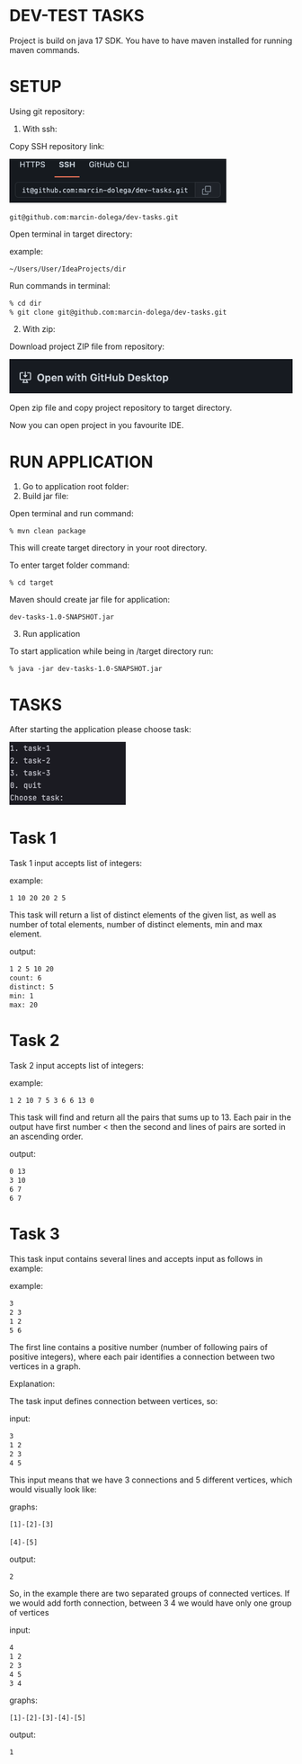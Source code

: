 # DEV-TEST TASKS

Project is build on java 17 SDK.
You have to have maven installed for running maven commands.

# SETUP

Using git repository:

1. With ssh:

Copy SSH repository link:

![Screenshot](src/main/resources/ssh.png)

    
    git@github.com:marcin-dolega/dev-tasks.git

Open terminal in target directory:

example:

    ~/Users/User/IdeaProjects/dir

Run commands in terminal:

    % cd dir
    % git clone git@github.com:marcin-dolega/dev-tasks.git

2. With zip:

Download project ZIP file from repository:

![Screenshot](src/main/resources/zip.png)

Open zip file and copy project repository to target directory.

Now you can open project in you favourite IDE.

# RUN APPLICATION

1. Go to application root folder:
2. Build jar file:

Open terminal and run command:

    % mvn clean package

This will create target directory in your root directory.

To enter target folder command:

    % cd target

Maven should create jar file for application:

    dev-tasks-1.0-SNAPSHOT.jar

3. Run application

To start application while being in /target directory run:
    
    % java -jar dev-tasks-1.0-SNAPSHOT.jar

# TASKS

After starting the application please choose task:

![Screenshot](src/main/resources/menu.png)

# Task 1

Task 1 input accepts list of integers:

example:

    1 10 20 20 2 5

This task will return a list of distinct elements of the given list, as well as number of total elements, 
number of distinct elements, min and max element.

output:

    1 2 5 10 20
    count: 6
    distinct: 5
    min: 1
    max: 20

# Task 2

Task 2 input accepts list of integers:

example:

    1 2 10 7 5 3 6 6 13 0

This task will find and return all the pairs that sums up to 13. Each pair in the output have first number < then the
second and lines of pairs are sorted in an ascending order.

output:

    0 13
    3 10
    6 7
    6 7

# Task 3

This task input contains several lines and accepts input as follows in example:

example:
    
    3
    2 3
    1 2
    5 6

The first line contains a positive number (number of following pairs of positive integers), where each pair identifies
a connection between two vertices in a graph.

Explanation:

The task input defines connection between vertices, so:

input:

    3
    1 2
    2 3
    4 5

This input means that we have 3 connections and 5 different vertices, which would visually look like:

graphs:

    [1]-[2]-[3]

    [4]-[5]

output:

    2

So, in the example there are two separated groups of connected vertices. If we would add forth connection, between 3 4
we would have only one group of vertices

input:
    
    4
    1 2
    2 3
    4 5
    3 4

graphs:

    [1]-[2]-[3]-[4]-[5]

output:

    1